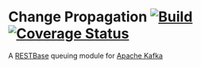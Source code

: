 # Change Propagation [![Build](https://travis-ci.org/wikimedia/change-propagation)](https://travis-ci.org/wikimedia/change-propagation.svg?branch=master)[![Coverage Status](https://coveralls.io/repos/github/wikimedia/change-propagation/badge.svg?branch=master)](https://coveralls.io/github/wikimedia/change-propagation?branch=master)

A [RESTBase](https://github.com/wikimedia/restbase) queuing module for
[Apache Kafka](http://kafka.apache.org/)

